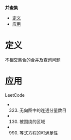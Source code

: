 **并查集**
- [定义](#定义)
- [应用](#应用)


# 定义 #
不相交集合的合并及查询问题

# 应用 #
LeetCode
- 323. 无向图中的连通分量数目
- 130. 被围绕的区域
- 990. 等式方程的可满足性